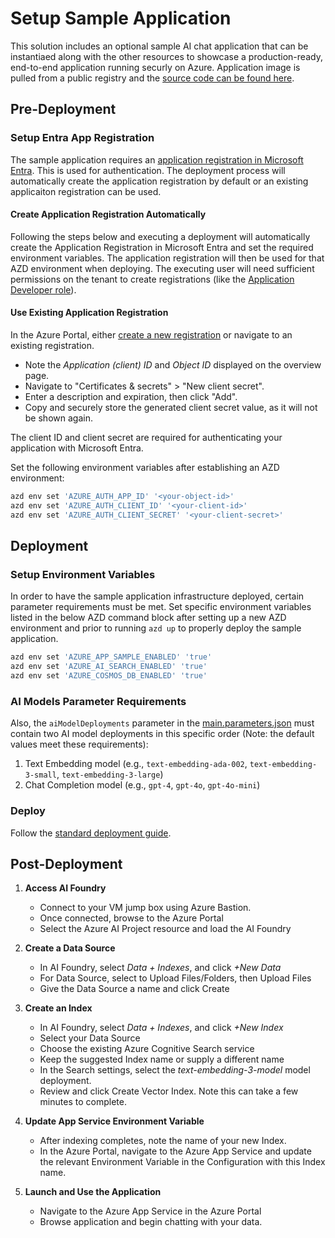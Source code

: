 # Setup Sample Application

This solution includes an optional sample AI chat application that can be instantiaed along with the other resources to showcase a production-ready, end-to-end application running securly on Azure. Application image is pulled from a public registry and the [source code can be found here](https://github.com/microsoft/sample-app-aoai-chatGPT).

## Pre-Deployment

### Setup Entra App Registration

The sample application requires an [application registration in Microsoft Entra](https://learn.microsoft.com/en-us/entra/identity-platform/quickstart-register-app). This is used for authentication. The deployment process will automatically create the application registration by default or an existing applicaiton registration can be used.

#### Create Application Registration Automatically

Following the steps below and executing a deployment will automatically create the Application Registration in Microsoft Entra and set the required environment variables. The application registration will then be used for that AZD environment when deploying. The executing user will need sufficient permissions on the tenant to create registrations (like the [Application Developer role](https://learn.microsoft.com/en-us/entra/identity/role-based-access-control/permissions-reference#application-developer)).

#### Use Existing Application Registration

In the Azure Portal, either [create a new registration](https://learn.microsoft.com/en-us/entra/identity-platform/quickstart-register-app) or navigate to an existing registration.

* Note the *Application (client) ID* and *Object ID* displayed on the overview page.
* Navigate to "Certificates & secrets" > "New client secret".
* Enter a description and expiration, then click "Add".
* Copy and securely store the generated client secret value, as it will not be shown again.

The client ID and client secret are required for authenticating your application with Microsoft Entra.

Set the following environment variables after establishing an AZD environment:

```sh
azd env set 'AZURE_AUTH_APP_ID' '<your-object-id>'
azd env set 'AZURE_AUTH_CLIENT_ID' '<your-client-id>'
azd env set 'AZURE_AUTH_CLIENT_SECRET' '<your-client-secret>'
```

## Deployment

### Setup Environment Variables

In order to have the sample application infrastructure deployed, certain parameter requirements must be met. Set specific environment variables listed in the below AZD command block after setting up a new AZD environment and prior to running `azd up` to properly deploy the sample application. 

```sh
azd env set 'AZURE_APP_SAMPLE_ENABLED' 'true'
azd env set 'AZURE_AI_SEARCH_ENABLED' 'true'
azd env set 'AZURE_COSMOS_DB_ENABLED' 'true'
```

### AI Models Parameter Requirements

Also, the `aiModelDeployments` parameter in the [main.parameters.json](/infra/main.parameters.json) must contain two AI model deployments in this specific order (Note: the default values meet these requirements):

1. Text Embedding model (e.g., `text-embedding-ada-002`, `text-embedding-3-small`, `text-embedding-3-large`)
2. Chat Completion model (e.g., `gpt-4`, `gpt-4o`, `gpt-4o-mini`)

### Deploy

Follow the [standard deployment guide](./local_environment_steps.md).

## Post-Deployment

1. **Access AI Foundry**
    - Connect to your VM jump box using Azure Bastion.
    - Once connected, browse to the Azure Portal
    - Select the Azure AI Project resource and load the AI Foundry

2. **Create a Data Source**
    - In AI Foundry, select *Data + Indexes*, and click *+New Data*
    - For Data Source, select to Upload Files/Folders, then Upload Files
    - Give the Data Source a name and click Create    

3. **Create an Index**
    - In AI Foundry, select *Data + Indexes*, and click *+New Index*
    - Select your Data Source
    - Choose the existing Azure Cognitive Search service
    - Keep the suggested Index name or supply a different name
    - In the Search settings, select the *text-embedding-3-model* model deployment.
    - Review and click Create Vector Index. Note this can take a few minutes to complete.

4. **Update App Service Environment Variable**
    - After indexing completes, note the name of your new Index.
    - In the Azure Portal, navigate to the Azure App Service and update the relevant Environment Variable in the Configuration with this Index name.

5. **Launch and Use the Application**
    - Navigate to the Azure App Service in the Azure Portal
    - Browse application and begin chatting with your data.

